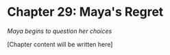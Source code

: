 # Chapter 29: Maya's Regret

*Maya begins to question her choices*

[Chapter content will be written here]